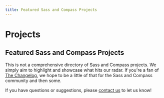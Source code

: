 ```yaml
---
title: Featured Sass and Compass Projects
---
```


# Projects

## Featured Sass and Compass Projects

This is not a comprehensive directory of Sass and Compass projects. We simply aim to highlight and showcase what hits our radar. If you're a fan of [The Changelog](http://thechangelog.com/), we hope to be a little of that for the Sass and Compass community and then some.

If you have questions or suggestions, please [contact us](/contact) to let us know!